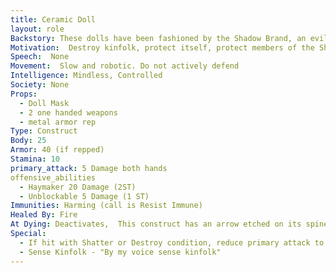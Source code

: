 ```yaml
---
title: Ceramic Doll
layout: role
Backstory: These dolls have been fashioned by the Shadow Brand, an evil thieves guild organization that dislikes kinfolk and do not believe they should be part of the Inspired.  These dolls have been made to seek out and destroy all kinfolk and anyone who protects them.
Motivation:  Destroy kinfolk, protect itself, protect members of the Shadow Brand
Speech:  None
Movement:  Slow and robotic. Do not actively defend
Intelligence: Mindless, Controlled
Society: None
Props: 
  - Doll Mask
  - 2 one handed weapons
  - metal armor rep
Type: Construct
Body: 25
Armor: 40 (if repped)
Stamina: 10
primary_attack: 5 Damage both hands
offensive_abilities
  - Haymaker 20 Damage (2ST)
  - Unblockable 5 Damage (1 ST)
Immunities: Harming (call is Resist Immune)
Healed By: Fire
At Dying: Deactivates,  This construct has an arrow etched on its spine if investigated during dying/dead.  If ignored, construct crumbles.
Special: 
  - If hit with Shatter or Destroy condition, reduce primary attack to 2 damage
  - Sense Kinfolk - "By my voice sense kinfolk"
---
```

